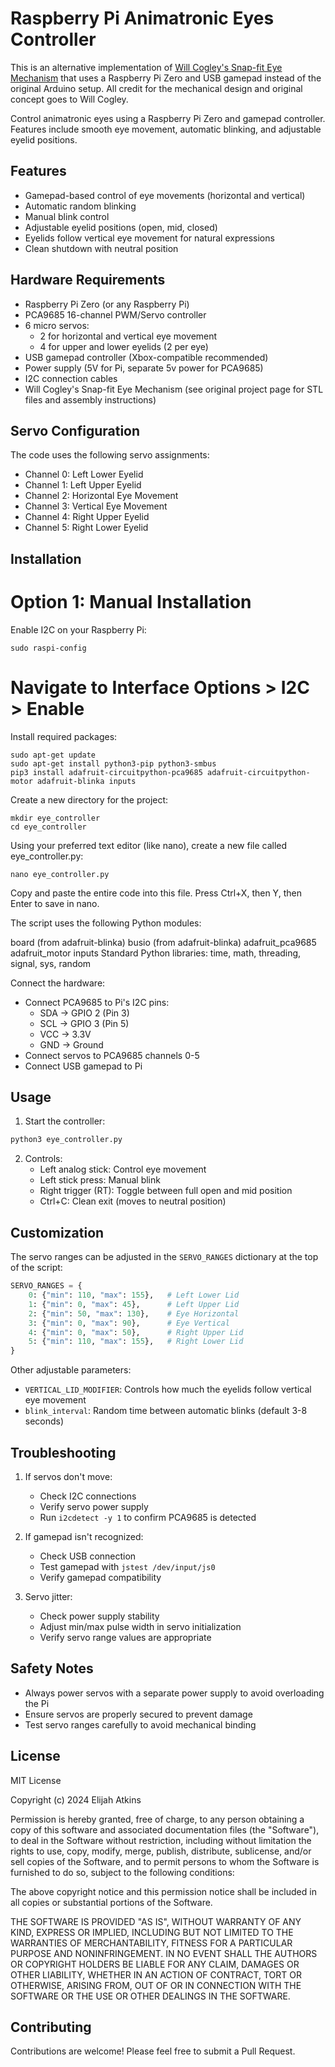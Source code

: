 # Raspberry Pi Animatronic Eyes Controller

This is an alternative implementation of [Will Cogley's Snap-fit Eye Mechanism](https://willcogley.notion.site/Will-Cogley-Project-Archive-75a4864d73ab4361ab26cabaadaec33a?p=b88ae87ceae24d1ca942adf34750bf87&pm=c) that uses a Raspberry Pi Zero and USB gamepad instead of the original Arduino setup. All credit for the mechanical design and original concept goes to Will Cogley.

Control animatronic eyes using a Raspberry Pi Zero and gamepad controller. Features include smooth eye movement, automatic blinking, and adjustable eyelid positions.

## Features

- Gamepad-based control of eye movements (horizontal and vertical)
- Automatic random blinking
- Manual blink control
- Adjustable eyelid positions (open, mid, closed)
- Eyelids follow vertical eye movement for natural expressions
- Clean shutdown with neutral position

## Hardware Requirements

- Raspberry Pi Zero (or any Raspberry Pi)
- PCA9685 16-channel PWM/Servo controller
- 6 micro servos:
  - 2 for horizontal and vertical eye movement
  - 4 for upper and lower eyelids (2 per eye)
- USB gamepad controller (Xbox-compatible recommended)
- Power supply (5V for Pi, separate 5v power for PCA9685)
- I2C connection cables
- Will Cogley's Snap-fit Eye Mechanism (see original project page for STL files and assembly instructions)

## Servo Configuration

The code uses the following servo assignments:

- Channel 0: Left Lower Eyelid
- Channel 1: Left Upper Eyelid
- Channel 2: Horizontal Eye Movement
- Channel 3: Vertical Eye Movement
- Channel 4: Right Upper Eyelid
- Channel 5: Right Lower Eyelid

## Installation
# Option 1: Manual Installation

Enable I2C on your Raspberry Pi:
```
sudo raspi-config
```
# Navigate to Interface Options > I2C > Enable

Install required packages:
```
sudo apt-get update
sudo apt-get install python3-pip python3-smbus
pip3 install adafruit-circuitpython-pca9685 adafruit-circuitpython-motor adafruit-blinka inputs
```
Create a new directory for the project:
```
mkdir eye_controller
cd eye_controller
```

Using your preferred text editor (like nano), create a new file called eye_controller.py:
```
nano eye_controller.py
```
Copy and paste the entire code into this file. Press Ctrl+X, then Y, then Enter to save in nano.

The script uses the following Python modules:

board (from adafruit-blinka)
busio (from adafruit-blinka)
adafruit_pca9685
adafruit_motor
inputs
Standard Python libraries: time, math, threading, signal, sys, random



Connect the hardware:
   - Connect PCA9685 to Pi's I2C pins:
     - SDA → GPIO 2 (Pin 3)
     - SCL → GPIO 3 (Pin 5)
     - VCC → 3.3V
     - GND → Ground
   - Connect servos to PCA9685 channels 0-5
   - Connect USB gamepad to Pi

## Usage

1. Start the controller:
```bash
python3 eye_controller.py
```

2. Controls:
   - Left analog stick: Control eye movement
   - Left stick press: Manual blink
   - Right trigger (RT): Toggle between full open and mid position
   - Ctrl+C: Clean exit (moves to neutral position)

## Customization

The servo ranges can be adjusted in the `SERVO_RANGES` dictionary at the top of the script:

```python
SERVO_RANGES = {
    0: {"min": 110, "max": 155},   # Left Lower Lid
    1: {"min": 0, "max": 45},      # Left Upper Lid
    2: {"min": 50, "max": 130},    # Eye Horizontal
    3: {"min": 0, "max": 90},      # Eye Vertical
    4: {"min": 0, "max": 50},      # Right Upper Lid
    5: {"min": 110, "max": 155},   # Right Lower Lid
}
```

Other adjustable parameters:
- `VERTICAL_LID_MODIFIER`: Controls how much the eyelids follow vertical eye movement
- `blink_interval`: Random time between automatic blinks (default 3-8 seconds)

## Troubleshooting

1. If servos don't move:
   - Check I2C connections
   - Verify servo power supply
   - Run `i2cdetect -y 1` to confirm PCA9685 is detected

2. If gamepad isn't recognized:
   - Check USB connection
   - Test gamepad with `jstest /dev/input/js0`
   - Verify gamepad compatibility

3. Servo jitter:
   - Check power supply stability
   - Adjust min/max pulse width in servo initialization
   - Verify servo range values are appropriate

## Safety Notes

- Always power servos with a separate power supply to avoid overloading the Pi
- Ensure servos are properly secured to prevent damage
- Test servo ranges carefully to avoid mechanical binding

## License

MIT License

Copyright (c) 2024 Elijah Atkins

Permission is hereby granted, free of charge, to any person obtaining a copy
of this software and associated documentation files (the "Software"), to deal
in the Software without restriction, including without limitation the rights
to use, copy, modify, merge, publish, distribute, sublicense, and/or sell
copies of the Software, and to permit persons to whom the Software is
furnished to do so, subject to the following conditions:

The above copyright notice and this permission notice shall be included in all
copies or substantial portions of the Software.

THE SOFTWARE IS PROVIDED "AS IS", WITHOUT WARRANTY OF ANY KIND, EXPRESS OR
IMPLIED, INCLUDING BUT NOT LIMITED TO THE WARRANTIES OF MERCHANTABILITY,
FITNESS FOR A PARTICULAR PURPOSE AND NONINFRINGEMENT. IN NO EVENT SHALL THE
AUTHORS OR COPYRIGHT HOLDERS BE LIABLE FOR ANY CLAIM, DAMAGES OR OTHER
LIABILITY, WHETHER IN AN ACTION OF CONTRACT, TORT OR OTHERWISE, ARISING FROM,
OUT OF OR IN CONNECTION WITH THE SOFTWARE OR THE USE OR OTHER DEALINGS IN THE
SOFTWARE.

## Contributing

Contributions are welcome! Please feel free to submit a Pull Request.
